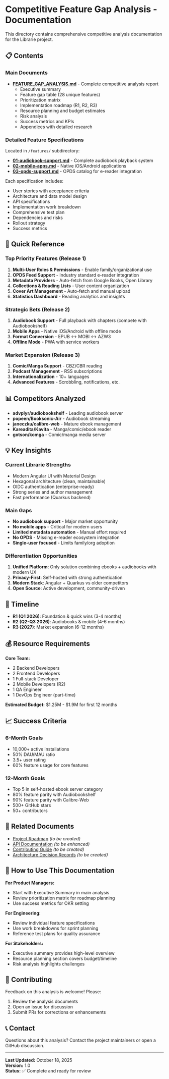 # Competitive Feature Gap Analysis - Documentation

This directory contains comprehensive competitive analysis documentation for the Librarie project.

## 📋 Contents

### Main Documents

- **[FEATURE_GAP_ANALYSIS.md](./FEATURE_GAP_ANALYSIS.md)** - Complete competitive analysis report
  - Executive summary
  - Feature gap table (28 unique features)
  - Prioritization matrix
  - Implementation roadmap (R1, R2, R3)
  - Resource planning and budget estimates
  - Risk analysis
  - Success metrics and KPIs
  - Appendices with detailed research

### Detailed Feature Specifications

Located in `/features/` subdirectory:

- **[01-audiobook-support.md](./features/01-audiobook-support.md)** - Complete audiobook playback system
- **[02-mobile-apps.md](./features/02-mobile-apps.md)** - Native iOS/Android applications
- **[03-opds-support.md](./features/03-opds-support.md)** - OPDS catalog for e-reader integration

Each specification includes:
- User stories with acceptance criteria
- Architecture and data model design
- API specifications
- Implementation work breakdown
- Comprehensive test plan
- Dependencies and risks
- Rollout strategy
- Success metrics

## 🎯 Quick Reference

### Top Priority Features (Release 1)

1. **Multi-User Roles & Permissions** - Enable family/organizational use
2. **OPDS Feed Support** - Industry standard e-reader integration
3. **Metadata Providers** - Auto-fetch from Google Books, Open Library
4. **Collections & Reading Lists** - User content organization
5. **Cover Art Management** - Auto-fetch and manual upload
6. **Statistics Dashboard** - Reading analytics and insights

### Strategic Bets (Release 2)

1. **Audiobook Support** - Full playback with chapters (compete with Audiobookshelf)
2. **Mobile Apps** - Native iOS/Android with offline mode
3. **Format Conversion** - EPUB ↔ MOBI ↔ AZW3
4. **Offline Mode** - PWA with service workers

### Market Expansion (Release 3)

1. **Comic/Manga Support** - CBZ/CBR reading
2. **Podcast Management** - RSS subscriptions
3. **Internationalization** - 10+ languages
4. **Advanced Features** - Scrobbling, notifications, etc.

## 📊 Competitors Analyzed

- **advplyr/audiobookshelf** - Leading audiobook server
- **popeen/Booksonic-Air** - Audiobook streaming
- **janeczku/calibre-web** - Mature ebook management
- **Kareadita/Kavita** - Manga/comic/ebook reader
- **gotson/komga** - Comic/manga media server

## 💡 Key Insights

### Current Librarie Strengths

- Modern Angular UI with Material Design
- Hexagonal architecture (clean, maintainable)
- OIDC authentication (enterprise-ready)
- Strong series and author management
- Fast performance (Quarkus backend)

### Main Gaps

- **No audiobook support** - Major market opportunity
- **No mobile apps** - Critical for modern users
- **Limited metadata automation** - Manual effort required
- **No OPDS** - Missing e-reader ecosystem integration
- **Single-user focused** - Limits family/org adoption

### Differentiation Opportunities

1. **Unified Platform**: Only solution combining ebooks + audiobooks with modern UX
2. **Privacy-First**: Self-hosted with strong authentication
3. **Modern Stack**: Angular + Quarkus vs older competitors
4. **Open Source**: Active development, community-driven

## 📅 Timeline

- **R1 (Q1 2026)**: Foundation & quick wins (3-4 months)
- **R2 (Q2-Q3 2026)**: Audiobooks & mobile (4-6 months)
- **R3 (2027)**: Market expansion (6-12 months)

## 💰 Resource Requirements

**Core Team:**
- 2 Backend Developers
- 2 Frontend Developers
- 1 Full-stack Developer
- 2 Mobile Developers (R2)
- 1 QA Engineer
- 1 DevOps Engineer (part-time)

**Estimated Budget:** $1.25M - $1.9M for first 12 months

## 📈 Success Criteria

### 6-Month Goals

- 10,000+ active installations
- 50% DAU/MAU ratio
- 3.5+ user rating
- 60% feature usage for core features

### 12-Month Goals

- Top 5 in self-hosted ebook server category
- 80% feature parity with Audiobookshelf
- 90% feature parity with Calibre-Web
- 500+ GitHub stars
- 50+ contributors

## 🔗 Related Documents

- [Project Roadmap](../roadmap.md) *(to be created)*
- [API Documentation](../../backend/docs/api/) *(to be enhanced)*
- [Contributing Guide](../../CONTRIBUTING.md) *(to be created)*
- [Architecture Decision Records](../adr/) *(to be created)*

## 📝 How to Use This Documentation

**For Product Managers:**
- Start with Executive Summary in main analysis
- Review prioritization matrix for roadmap planning
- Use success metrics for OKR setting

**For Engineering:**
- Review individual feature specifications
- Use work breakdowns for sprint planning
- Reference test plans for quality assurance

**For Stakeholders:**
- Executive summary provides high-level overview
- Resource planning section covers budget/timeline
- Risk analysis highlights challenges

## 🤝 Contributing

Feedback on this analysis is welcome! Please:
1. Review the analysis documents
2. Open an issue for discussion
3. Submit PRs for corrections or enhancements

## 📞 Contact

Questions about this analysis? Contact the project maintainers or open a GitHub discussion.

---

**Last Updated:** October 18, 2025  
**Version:** 1.0  
**Status:** ✅ Complete and ready for review
